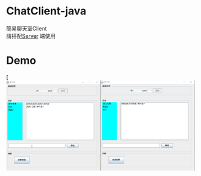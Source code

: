 # ChatClient-java
簡易聊天室Client<br/>
請搭配[Server](https://github.com/cakepi88430/ChatServer-java) 端使用

# Demo
[![Demo](./demo/2.gif)